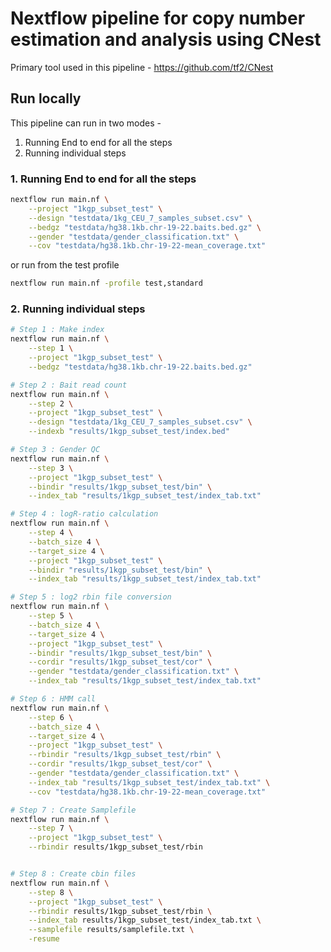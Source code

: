# Nextflow pipeline for copy number estimation and analysis using CNest

Primary tool used in this pipeline - https://github.com/tf2/CNest

## Run locally

This pipeline can run in two modes - 
1. Running End to end for all the steps
2. Running individual steps

### 1. Running End to end for all the steps

```bash
nextflow run main.nf \
    --project "1kgp_subset_test" \
    --design "testdata/1kg_CEU_7_samples_subset.csv" \
    --bedgz "testdata/hg38.1kb.chr-19-22.baits.bed.gz" \
    --gender "testdata/gender_classification.txt" \
    --cov "testdata/hg38.1kb.chr-19-22-mean_coverage.txt"
```

or run from the test profile 

```bash
nextflow run main.nf -profile test,standard
```

### 2. Running individual steps


```bash
# Step 1 : Make index
nextflow run main.nf \
    --step 1 \
    --project "1kgp_subset_test" \
    --bedgz "testdata/hg38.1kb.chr-19-22.baits.bed.gz"

# Step 2 : Bait read count
nextflow run main.nf \
    --step 2 \
    --project "1kgp_subset_test" \
    --design "testdata/1kg_CEU_7_samples_subset.csv" \
    --indexb "results/1kgp_subset_test/index.bed"

# Step 3 : Gender QC
nextflow run main.nf \
    --step 3 \
    --project "1kgp_subset_test" \
    --bindir "results/1kgp_subset_test/bin" \
    --index_tab "results/1kgp_subset_test/index_tab.txt"

# Step 4 : logR-ratio calculation
nextflow run main.nf \
    --step 4 \
    --batch_size 4 \
    --target_size 4 \
    --project "1kgp_subset_test" \
    --bindir "results/1kgp_subset_test/bin" \
    --index_tab "results/1kgp_subset_test/index_tab.txt"

# Step 5 : log2 rbin file conversion
nextflow run main.nf \
    --step 5 \
    --batch_size 4 \
    --target_size 4 \
    --project "1kgp_subset_test" \
    --bindir "results/1kgp_subset_test/bin" \
    --cordir "results/1kgp_subset_test/cor" \
    --gender "testdata/gender_classification.txt" \
    --index_tab "results/1kgp_subset_test/index_tab.txt"

# Step 6 : HMM call
nextflow run main.nf \
    --step 6 \
    --batch_size 4 \
    --target_size 4 \
    --project "1kgp_subset_test" \
    --rbindir "results/1kgp_subset_test/rbin" \
    --cordir "results/1kgp_subset_test/cor" \
    --gender "testdata/gender_classification.txt" \
    --index_tab "results/1kgp_subset_test/index_tab.txt" \
    --cov "testdata/hg38.1kb.chr-19-22-mean_coverage.txt"

# Step 7 : Create Samplefile
nextflow run main.nf \
    --step 7 \
    --project "1kgp_subset_test" \
    --rbindir results/1kgp_subset_test/rbin


# Step 8 : Create cbin files
nextflow run main.nf \
    --step 8 \
    --project "1kgp_subset_test" \
    --rbindir results/1kgp_subset_test/rbin \
    --index_tab results/1kgp_subset_test/index_tab.txt \
    --samplefile results/samplefile.txt \
    -resume

```

